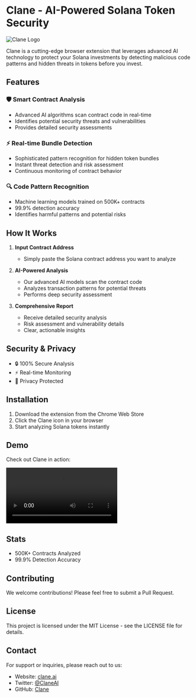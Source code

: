 # Clane - AI-Powered Solana Token Security

![Clane Logo](../icons/icon128.png)

Clane is a cutting-edge browser extension that leverages advanced AI technology to protect your Solana investments by detecting malicious code patterns and hidden threats in tokens before you invest.

## Features

### 🛡️ Smart Contract Analysis
- Advanced AI algorithms scan contract code in real-time
- Identifies potential security threats and vulnerabilities
- Provides detailed security assessments

### ⚡ Real-time Bundle Detection
- Sophisticated pattern recognition for hidden token bundles
- Instant threat detection and risk assessment
- Continuous monitoring of contract behavior

### 🔍 Code Pattern Recognition
- Machine learning models trained on 500K+ contracts
- 99.9% detection accuracy
- Identifies harmful patterns and potential risks

## How It Works

1. **Input Contract Address**
   - Simply paste the Solana contract address you want to analyze

2. **AI-Powered Analysis**
   - Our advanced AI models scan the contract code
   - Analyzes transaction patterns for potential threats
   - Performs deep security assessment

3. **Comprehensive Report**
   - Receive detailed security analysis
   - Risk assessment and vulnerability details
   - Clear, actionable insights

## Security & Privacy

- 🔒 100% Secure Analysis
- ⚡ Real-time Monitoring
- 🔐 Privacy Protected

## Installation

1. Download the extension from the Chrome Web Store
2. Click the Clane icon in your browser
3. Start analyzing Solana tokens instantly

## Demo

Check out Clane in action:

![Clane Demo](Claneyt.mp4)

## Stats

- 500K+ Contracts Analyzed
- 99.9% Detection Accuracy

## Contributing

We welcome contributions! Please feel free to submit a Pull Request.

## License

This project is licensed under the MIT License - see the LICENSE file for details.

## Contact

For support or inquiries, please reach out to us:
- Website: [clane.ai](https://clane.ai)
- Twitter: [@ClaneAI](https://twitter.com/Clane)
- GitHub: [Clane](https://github.com/ClaneCreation)
